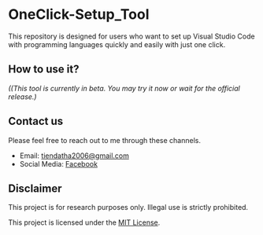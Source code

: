 # OneClick-Setup_Tool
This repository is designed for users who want to set up Visual Studio Code with programming languages quickly and easily with just one click.

## How to use it? 
*((This tool is currently in beta. You may try it now or wait for the official release.)*

## Contact us
Please feel free to reach out to me through these channels.

- Email: tiendatha2006@gmail.com
- Social Media: [Facebook](https://www.facebook.com/datit.dev/)

## Disclaimer
This project is for research purposes only. Illegal use is strictly prohibited.

This project is licensed under the [MIT License](LICENSE).
